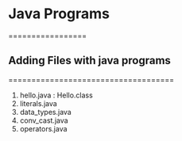 # Java Programs
=================

## Adding Files with java programs
====================================

1. hello.java : Hello.class
2. literals.java
3. data_types.java
4. conv_cast.java
5. operators.java